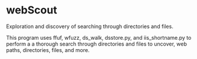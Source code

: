 # webScout
Exploration and discovery of searching through directories and files.

This program uses ffuf, wfuzz, ds_walk, dsstore.py, and iis_shortname.py to perform a a thorough search through directories and files to uncover, web paths, directories, files, and more.  
